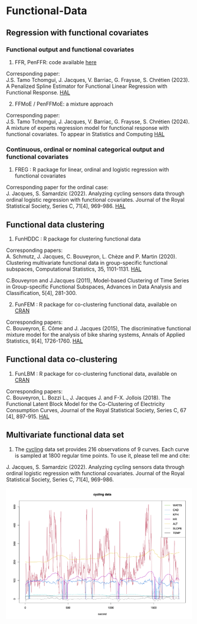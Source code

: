 # Functional-Data

## Regression with functional covariates

### Functional output and functional covariates

1. FFR, PenFFR: code available <a href="https://github.com/Stevens05/PenFFR">here</a> 

Corresponding paper:<br>
J.S. Tamo Tchomgui, J. Jacques, V. Barriac, G. Fraysse, S. Chrétien (2023). A Penalized Spline Estimator for Functional Linear Regression with Functional Response.  <a href="https://hal.science/hal-04120709">HAL</a>

2. FFMoE / PenFFMoE: a mixture approach 

Corresponding paper:<br>
J.S. Tamo Tchomgui, J. Jacques, V. Barriac, G. Fraysse, S. Chrétien (2024). A mixture of experts regression model for functional response with functional covariates. To appear in Statistics and Computing  <a href="https://hal.science/hal-04529923">HAL</a>

### Continuous, ordinal or nominal categorical output and functional covariates

1. FREG : R package for linear, ordinal and logistic regression with functional covariates

Corresponding paper for the ordinal case:<br>
J. Jacques, S. Samardzic (2022). Analyzing cycling sensors data through ordinal logistic regression with functional covariates. Journal of the Royal Statistical Society, Series C, 71[4], 969-986. <a href="https://hal.archives-ouvertes.fr/hal-03107427">HAL</a>

## Functional data clustering

1. FunHDDC : R package for clustering functional data

Corresponding papers:<br>
A. Schmutz, J. Jacques, C. Bouveyron, L. Chèze and P. Martin (2020). Clustering multivariate functional data in group-specific functional subspaces, Computational Statistics, 35, 1101-1131. <a href="https://hal.inria.fr/hal-01652467">HAL</a>

C.Bouveyron and J.Jacques (2011), Model-based Clustering of Time Series in Group-specific Functional Subspaces, Advances in Data Analysis and Classification, 5[4], 281-300.

2. FunFEM : R package for co-clustering functional data, available on <a href="https://cran.r-project.org/web/packages/funFEM/">CRAN</a>

Corresponding papers:<br>
C. Bouveyron, E. Côme and J. Jacques (2015), The discriminative functional mixture model for the analysis of bike sharing systems, Annals of Applied Statistics, 9[4], 1726-1760. <a href="http://hal.archives-ouvertes.fr/hal-01024186/fr/">HAL</a>

## Functional data co-clustering

1. FunLBM : R package for co-clustering functional data, available on <a href="https://cran.r-project.org/web/packages/funLBM/">CRAN</a>

Corresponding papers:<br>
C. Bouveyron, L. Bozzi L., J. Jacques J. and F-X. Jollois (2018). The Functional Latent Block Model for the Co-Clustering of Electricity Consumption Curves, Journal of the Royal Statistical Society, Series C, 67 [4], 897-915. <a href="https://hal.inria.fr/hal-01533438">HAL</a>

## Multivariate functional data set

1. The [cycling](cycling.Rdata) data set provides 216 observations of 9 curves. Each curve is sampled at 1800 regular time points. To use it, please tell me and cite: 

J. Jacques, S. Samardzic (2022). Analyzing cycling sensors data through ordinal logistic regression with functional covariates. Journal of the Royal Statistical Society, Series C, 71[4], 969-986.

![cycling_data](cycling_data.png)

